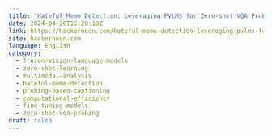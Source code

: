 ```yaml
---
title: "Hateful Meme Detection: Leveraging PVLMs for Zero-shot VQA Probing"
date: 2024-04-26T15:20:10Z
link: https://hackernoon.com/hateful-meme-detection-leveraging-pvlms-for-zero-shot-vqa-probing?source=rss&utm_medium=RSS&utm_source=news.12bit.vn
site: hackernoon.com
language: English
category:
  - frozen-vision-language-models
  - zero-shot-learning
  - multimodal-analysis
  - hateful-meme-detection
  - probing-based-captioning
  - computational-efficiency
  - fine-tuning-models
  - zero-shot-vqa-probing
draft: false
---
```

